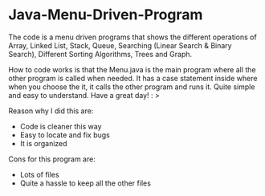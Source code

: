 # Java-Menu-Driven-Program
The code is a menu driven programs that shows the different operations of Array, Linked List, Stack, Queue, Searching (Linear Search &amp; Binary Search), Different Sorting Algorithms, Trees and Graph. 


How to code works is that the Menu.java is the main program where all the other program is called when needed. 
It has a case statement inside where when you choose the it, it calls the other program and runs it. Quite simple and easy
to understand. Have a great day! : >

Reason why I did this are:
- Code is cleaner this way
- Easy to locate and fix bugs
- It is organized

Cons for this program are:
- Lots of files
- Quite a hassle to keep all the other files



